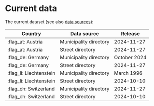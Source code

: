 # Current data

The current dataset (see also [data sources](sources.md)):

Country                 | Data source            | Release
----------------------- | ---------------------- | -------
:flag_at: Austria       | Municipality directory | 2024-11-27
:flag_at: Austria       | Street directory       | 2024-11-27
:flag_de: Germany       | Municipality directory | October  2024
:flag_de: Germany       | Street directory       | 2024-11-27
:flag_li: Liechtenstein | Municipality directory | March 1996
:flag_li: Liechtenstein | Street directory       | 2024-10-10
:flag_ch: Switzerland   | Municipality directory | 2024-11-27
:flag_ch: Switzerland   | Street directory       | 2024-10-10

